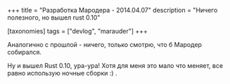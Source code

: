 +++
title = "Разработка Мародера - 2014.04.07"
description = "Ничего полезного, но вышел rust 0.10"

[taxonomies]
tags = ["devlog", "marauder"]
+++

Аналогично с прошлой - ничего, только смотрю, что б Мародер собирался.

Ну и вышел Rust 0.10, ура-ура! Хотя для меня это мало что меняет, все
равно использую ночные сборки :) .

